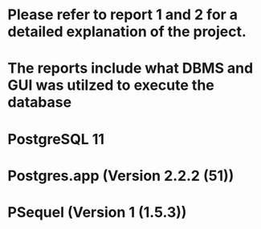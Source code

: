 # Please refer to report 1 and 2 for a detailed explanation of the project.
# The reports include what DBMS and GUI was utilzed to execute the database
#       PostgreSQL 11
#       Postgres.app (Version 2.2.2 (51))
#       PSequel (Version 1 (1.5.3))
